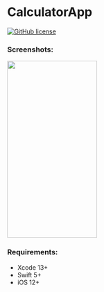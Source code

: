 # CalculatorApp

[![GitHub license](https://img.shields.io/github/license/mashape/apistatus.svg)](https://github.com/aarifsumra/eigami/blob/develop/LICENSE)

### Screenshots:
<img src="./images/ss.png" width="207" height="406"><br>

### Requirements:
- Xcode 13+
- Swift 5+
- iOS 12+
